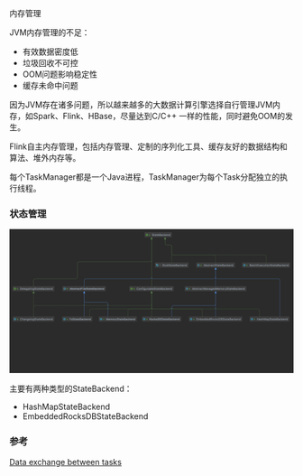 



内存管理

JVM内存管理的不足：

* 有效数据密度低
* 垃圾回收不可控
* OOM问题影响稳定性
* 缓存未命中问题

因为JVM存在诸多问题，所以越来越多的大数据计算引擎选择自行管理JVM内存，如Spark、Flink、HBase，尽量达到C/C++ 一样的性能，同时避免OOM的发生。

Flink自主内存管理，包括内存管理、定制的序列化工具、缓存友好的数据结构和算法、堆外内存等。


每个TaskManager都是一个Java进程，TaskManager为每个Task分配独立的执行线程。


### 状态管理

![](https://raw.githubusercontent.com/rainsbaby/notebook/master/imgs/flink/flink_statebackend_uml.png)

主要有两种类型的StateBackend：

* HashMapStateBackend
* EmbeddedRocksDBStateBackend

### 参考

[Data exchange between tasks](https://cwiki.apache.org/confluence/display/FLINK/Data+exchange+between+tasks)

